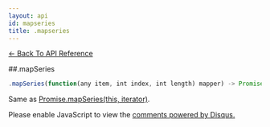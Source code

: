 ```yaml
---
layout: api
id: mapseries
title: .mapseries
---
```



[← Back To API Reference](/docs/api-reference.html)
<div class="api-code-section"><markdown>
##.mapSeries

```js
.mapSeries(function(any item, int index, int length) mapper) -> Promise
```

Same as [Promise.mapSeries(this, iterator)](.).
</markdown></div>

<div id="disqus_thread"></div>
<script type="text/javascript">
    var disqus_title = ".mapSeries";
    var disqus_shortname = "bluebirdjs";
    var disqus_identifier = "disqus-id-mapSeries";

    (function() {
        var dsq = document.createElement("script"); dsq.type = "text/javascript"; dsq.async = true;
        dsq.src = "//" + disqus_shortname + ".disqus.com/embed.js";
        (document.getElementsByTagName("head")[0] || document.getElementsByTagName("body")[0]).appendChild(dsq);
    })();
</script>
<noscript>Please enable JavaScript to view the <a href="https://disqus.com/?ref_noscript" rel="nofollow">comments powered by Disqus.</a></noscript>
